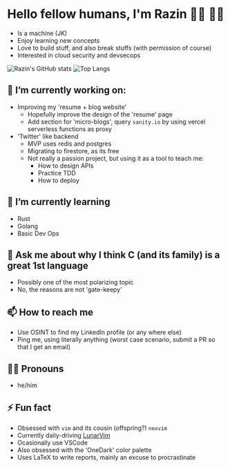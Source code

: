 # Hello fellow humans, I'm Razin 🕵️‍♂️ 👨‍💻
- Is a machine (JK)
- Enjoy learning new concepts
- Love to build stuff, and also break stuffs (with permission of course)
- Interested in cloud security and devsecops

![Razin's GitHub stats](https://github-readme-stats.vercel.app/api?username=razin99&count_private=true&show_icons=true&theme=onedark)
![Top Langs](https://github-readme-stats.vercel.app/api/top-langs/?username=razin99&layout=compact&theme=onedark)

## 🔭 I’m currently working on:
  - Improving my 'resume + blog website'
    - Hopefully improve the design of the 'resume' page
    - Add section for 'micro-blogs', query `sanity.io` by using vercel serverless functions as proxy
  - 'Twitter' like backend
    - MVP uses redis and postgres
    - Migrating to firestore, as its free
    - Not really a passion project, but using it as a tool to teach me:
      - How to design APIs
      - Practice TDD
      - How to deploy

## 🌱 I’m currently learning
  - Rust
  - Golang
  - Basic Dev Ops

## 💬 Ask me about why I think C (and its family) is a great 1st language
- Possibly one of the most polarizing topic
- No, the reasons are not 'gate-keepy'

## 📫 How to reach me
- Use OSINT to find my LinkedIn profile (or any where else)
- Ping me, using literally anything (worst case scenario, submit a PR so that I get an email)

## 🏃‍♂️ Pronouns
- he/him

## ⚡ Fun fact
- Obsessed with `vim` and its cousin (offspring?) `neovim`
- Currently daily-driving [LunarVim](https://github.com/LunarVim/LunarVim)
- Ocasionally use VSCode
- Also obsessed with the 'OneDark' color palette
- Uses LaTeX to write reports, mainly an excuse to procrastinate
